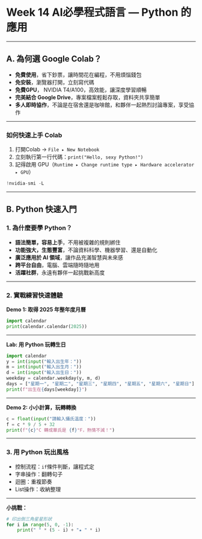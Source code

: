 # Week 14 AI必學程式語言 — Python 的應用

---

## A. 為何選 Google Colab？

* **免費使用**，省下鈔票，讓時間花在編程，不用煩惱錢包
* **免安裝**，瀏覽器打開，立刻寫代碼
* **免費GPU**， NVIDIA T4/A100，高效能，讓深度學習順暢
* **完美結合 Google Drive**，專案檔案輕鬆存取，資料夾共享簡單
* **多人即時協作**，不論是在宿舍還是咖啡館，和夥伴一起熱烈討論專案，享受協作

---

### 如何快速上手 Colab

1. 打開Colab → `File ▸ New Notebook`
2. 立刻執行第一行代碼：`print("Hello, sexy Python!")`
3. 記得啟用 GPU（`Runtime ▸ Change runtime type ▸ Hardware accelerator ▸ GPU`）

```python
!nvidia-smi -L
```

---

## B. Python 快速入門 

### 1. 為什麼要學 Python？

* **語法簡單，容易上手**，不用被複雜的規則綁住
* **功能強大，生態豐富**，不論資料科學、機器學習、還是自動化
* **廣泛應用於 AI 領域**，讓作品充滿智慧與未來感
* **跨平台自由**，電腦、雲端隨時隨地用
* **活躍社群**，永遠有夥伴一起挑戰新高度

---

### 2. 實戰練習快速體驗

**Demo 1: 取得 2025 年整年度月曆**

```python
import calendar
print(calendar.calendar(2025))
```

---

**Lab: 用 Python 玩轉生日**

```python
import calendar
y = int(input("輸入出生年："))
m = int(input("輸入出生月："))
d = int(input("輸入出生日："))
weekday = calendar.weekday(y, m, d)
days = ["星期一", "星期二", "星期三", "星期四", "星期五", "星期六", "星期日"]
print(f"出生在{days[weekday]}")
```

---

**Demo 2: 小小計算，玩轉轉換**

```python
c = float(input("請輸入攝氏溫度："))
f = c * 9 / 5 + 32
print(f"{c}°C 轉成華氏是 {f}°F，熱情不減！")
```

---

### 3. 用 Python 玩出風格

* 控制流程：`if`條件判斷，讓程式定
* 字串操作：翻轉句子
* 迴圈：重複節奏
* List操作：收納整理

---

**小挑戰：**

```python
# 印出倒三角星星形狀
for i in range(5, 0, -1):
    print(" " * (5 - i) + "★ " * i)
```


